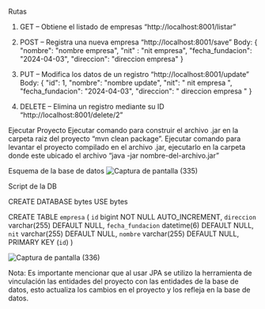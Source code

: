 Rutas
1.	GET – Obtiene el listado de empresas
“http://localhost:8001/listar”

2.	POST – Registra una nueva empresa
“http://localhost:8001/save”
Body:
{
"nombre": "nombre empresa",
"nit" : "nit empresa",
"fecha_fundacion": "2024-04-03",
"direccion": "direccion empresa"
}

3.	PUT – Modifica los datos de un registro
“http://localhost:8001/update”
Body:
{
"id": 1,
"nombre": "nombre update",
"nit": " nit empresa ",
"fecha_fundacion": "2024-04-03",
"direccion": " direccion empresa "
}

4.	DELETE – Elimina un registro mediante su ID
“http://localhost:8001/delete/2”

Ejecutar Proyecto
Ejecutar comando para construir el archivo .jar en la carpeta raiz del proyecto “mvn clean package”.
Ejecutar comando para levantar el proyecto compilado en el archivo .jar, ejecutarlo en la carpeta donde este ubicado el archivo “java -jar nombre-del-archivo.jar”



Esquema de la base de datos
 ![Captura de pantalla (335)](https://github.com/FerAma20/ByteNumeral3/assets/62443757/94a1134d-c508-46cb-acd5-fa9780b608a6)


Script de la DB

CREATE DATABASE bytes
USE bytes

CREATE TABLE `empresa` (
  `id` bigint NOT NULL AUTO_INCREMENT,
  `direccion` varchar(255) DEFAULT NULL,
  `fecha_fundacion` datetime(6) DEFAULT NULL,
  `nit` varchar(255) DEFAULT NULL,
  `nombre` varchar(255) DEFAULT NULL,
  PRIMARY KEY (`id`)
)

![Captura de pantalla (336)](https://github.com/FerAma20/ByteNumeral3/assets/62443757/a31e2ec5-796d-4059-8786-37a17d9b76ec)

Nota: Es importante mencionar que al usar JPA se utilizo la herramienta de vinculación las entidades del proyecto con las entidades de la base de datos, esto actualiza los cambios en el proyecto y los refleja en la base de datos.
